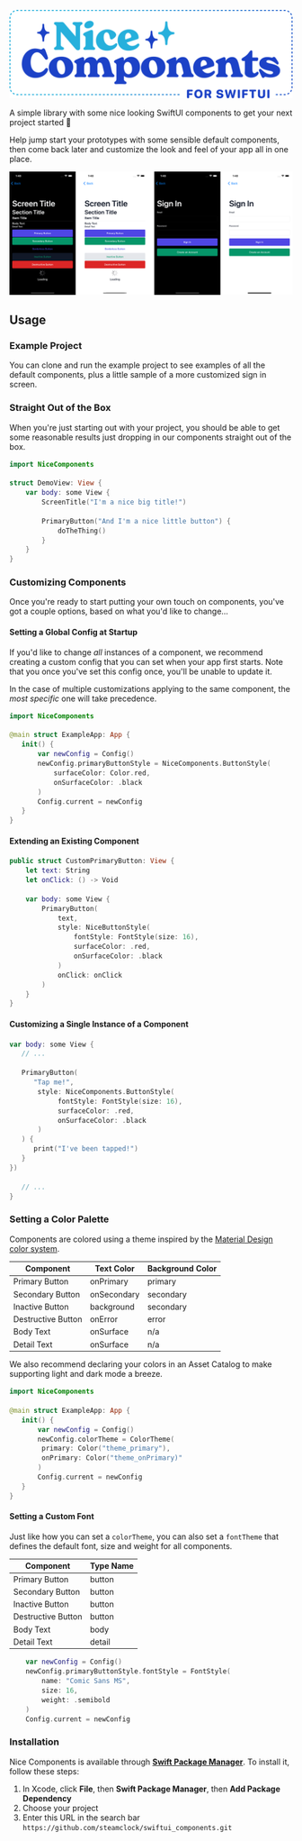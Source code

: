 ![Nice Components](nice_components.png)

A simple library with some nice looking SwiftUI components to get your next project started 🚀

Help jump start your prototypes with some sensible default components, then come back later and customize the look and feel of your app all in one place.

![](preview.png)

## Usage

### Example Project

You can clone and run the example project to see examples of all the default components, plus a little sample of a more customized sign in screen.

### Straight Out of the Box

When you're just starting out with your project, you should be able to get some reasonable results just dropping in our components straight out of the box.

```swift
import NiceComponents

struct DemoView: View {
    var body: some View {
        ScreenTitle("I'm a nice big title!")
        
        PrimaryButton("And I'm a nice little button") {
            doTheThing()
        }
    }
}

```

### Customizing Components

Once you're ready to start putting your own touch on components, you've got a couple options, based on what you'd like to change...

#### Setting a Global Config at Startup

If you'd like to change _all_ instances of a component, we recommend creating a custom config that you can set when your app first starts. Note that you once you've set this config once, you'll be unable to update it.


In the case of multiple customizations applying to the same component, the _most specific_ one will take precedence.

```swift
import NiceComponents

@main struct ExampleApp: App {
   init() {
       var newConfig = Config()
       newConfig.primaryButtonStyle = NiceComponents.ButtonStyle(
           surfaceColor: Color.red,
           onSurfaceColor: .black
       )
       Config.current = newConfig
   }
}
```

#### Extending an Existing Component

```swift
public struct CustomPrimaryButton: View {
    let text: String
    let onClick: () -> Void
    
    var body: some View {
        PrimaryButton(
            text,
            style: NiceButtonStyle(
                fontStyle: FontStyle(size: 16),
                surfaceColor: .red,
                onSurfaceColor: .black
            )
            onClick: onClick
        )
    }
}
```

#### Customizing a Single Instance of a Component

```swift
var body: some View {
   // ...
   
   PrimaryButton(
      "Tap me!",
       style: NiceComponents.ButtonStyle(
            fontStyle: FontStyle(size: 16),
            surfaceColor: .red,
            onSurfaceColor: .black
       )
   ) {
      print("I've been tapped!")
   }
})
   
   // ...
}

```

### Setting a Color Palette

Components are colored using a theme inspired by the [Material Design color system](https://material.io/design/color/the-color-system.html#color-theme-creation).

| Component | Text Color | Background Color |
| ------------- | ------ | ------------ |
| Primary Button | onPrimary  | primary  |
| Secondary Button |  onSecondary | secondary |
| Inactive Button | background | secondary |
| Destructive Button | onError | error |
| Body Text | onSurface | n/a |
| Detail Text | onSurface | n/a |

We also recommend declaring your colors in an Asset Catalog to make supporting light and dark mode a breeze. 

```swift
import NiceComponents

@main struct ExampleApp: App {
   init() {
       var newConfig = Config()
       newConfig.colorTheme = ColorTheme(
        primary: Color("theme_primary"),
        onPrimary: Color("theme_onPrimary)"
       )
       Config.current = newConfig
   }
}
```

#### Setting a Custom Font 

Just like how you can set a `colorTheme`, you can also set a `fontTheme` that defines the default font, size and weight for all components.

| Component | Type Name |
| ------------- | ------ | 
| Primary Button | button | 
| Secondary Button |  button | 
| Inactive Button | button | 
| Destructive Button | button | 
| Body Text | body | 
| Detail Text | detail | 

```swift
    var newConfig = Config()
    newConfig.primaryButtonStyle.fontStyle = FontStyle(
        name: "Comic Sans MS",
        size: 16,
        weight: .semibold
    )
    Config.current = newConfig
```

### Installation

Nice Components is available through **[Swift Package Manager](https://swift.org/package-manager/)**. To install it, follow these steps:

1. In Xcode, click **File**, then **Swift Package Manager**, then **Add Package Dependency**
2. Choose your project
3. Enter this URL in the search bar `https://github.com/steamclock/swiftui_components.git`
